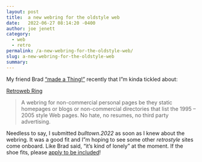 ```yaml
---
layout: post
title:  a new webring for the oldstyle web
date:   2022-06-27 08:14:20 -0400
author: joe jenett
category:
  - web
  - retro
permalink: /a-new-webring-for-the-oldstyle-web/
slug: a-new-webring-for-the-oldstyle-web
summary:
---
```

<p>My friend Brad <a href="https://indieseek.xyz/2022/06/27/i-made-a-new-webring-for-retro-websites-and-others/" title="">“made a Thing!”</a> recently that I”m kinda tickled about:
</p>
<p>
<a href="https://indieseek.xyz/webring/" title="">Retroweb Ring</a>
</p>
<blockquote><p>
A webring for non-commercial personal pages be they static homepages or blogs or non-commercial directories that list the 1995 – 2005 style Web pages. No hate, no resumes, no third party advertising.
</p></blockquote>
<p>
Needless to say, I submitted <em>bulltown.2022</em> as soon as I knew about the webring. It was a good fit and I”m hoping to see some other <em>retrostyle</em> sites come onboard. Like Brad said, “it’s kind of lonely” at the moment. If the shoe fits, please <a href="https://indieseek.xyz/webring/" title="">apply to be included</a>! 
</p>
<a href="https://brid.gy/publish/twitter"></a>
<data class="p-bridgy-omit-link" value="false"></data>